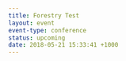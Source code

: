 ```yaml
---
title: Forestry Test
layout: event
event-type: conference
status: upcoming
date: 2018-05-21 15:33:41 +1000
---
```

